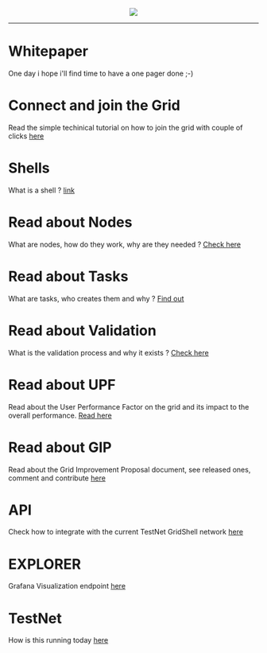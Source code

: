 <p align="center">
<img src=https://gridshl.files.wordpress.com/2022/06/img_3486.png>
</p>
<p align="center">
  <i></i>
</p>

- - - - - - - - - - - - 

# Whitepaper
One day i hope i'll find time to have a one pager done ;-)

# Connect and join the Grid 
Read the simple techinical tutorial on how to join the grid with couple of clicks [here](https://github.com/invpe/gridshell/blob/main/Documentation/Tutorials/Join.md) 

# Shells
What is a shell ? [link](https://github.com/invpe/GridShell/blob/main/Documentation/Tutorials/Shells.md)

# Read about Nodes
What are nodes, how do they work, why are they needed ? [Check here](https://github.com/invpe/gridshell/blob/main/Documentation/Tutorials/Nodes.md)

# Read about Tasks
What are tasks, who creates them and why ? [Find out](https://github.com/invpe/gridshell/blob/main/Documentation/Tutorials/Task.md)

# Read about Validation
What is the validation process and why it exists ? [Check here](https://github.com/invpe/gridshell/blob/main/Documentation/Tutorials/Validation.md)

# Read about UPF
Read about the User Performance Factor on the grid and its impact to the overall performance. [Read here](https://github.com/invpe/gridshell/blob/main/Documentation/Tutorials/UPF.md)

# Read about GIP
Read about the Grid Improvement Proposal document, see released ones, comment and contribute [here](https://github.com/invpe/gridshell/blob/main/Documentation/Tutorials/GIP.md)

# API
Check how to integrate with the current TestNet GridShell network [here](https://github.com/invpe/GridShell/tree/main/Documentation/API)

# EXPLORER
Grafana Visualization endpoint [here](https://github.com/invpe/GridShell/blob/main/Documentation/Tutorials/Explorer.md)

# TestNet
How is this running today [here](https://github.com/invpe/GridShell/blob/main/Documentation/Tutorials/GTN.md)
